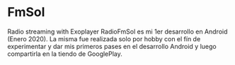 # FmSol
Radio streaming with Exoplayer
RadioFmSol es mi 1er desarrollo en Android (Enero 2020). La misma fue realizada solo por hobby con el fín de experimentar y dar mis primeros pases en el desarrollo Android y luego compartirla en la tiendo de GooglePlay.
